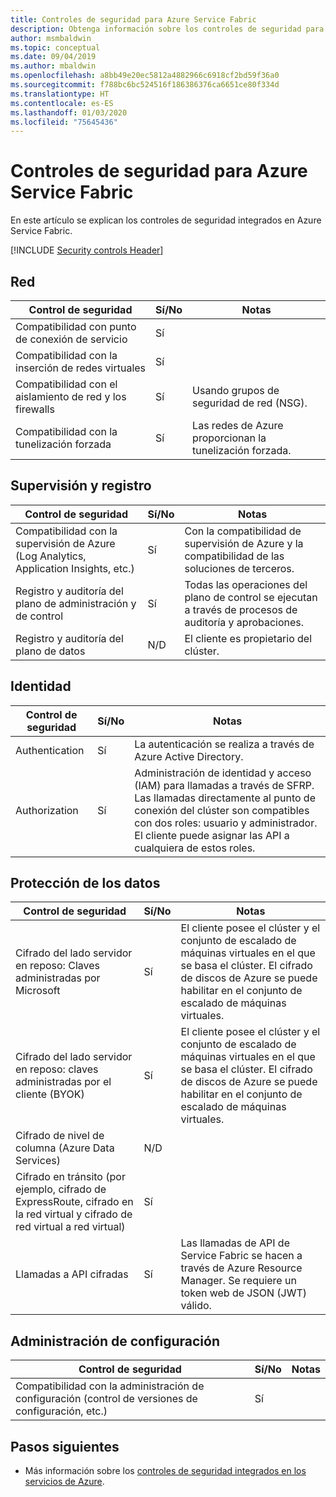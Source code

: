 ```yaml
---
title: Controles de seguridad para Azure Service Fabric
description: Obtenga información sobre los controles de seguridad para Azure Service Fabric. Incluye una lista de comprobación de controles de seguridad integrados.
author: msmbaldwin
ms.topic: conceptual
ms.date: 09/04/2019
ms.author: mbaldwin
ms.openlocfilehash: a8bb49e20ec5812a4882966c6918cf2bd59f36a0
ms.sourcegitcommit: f788bc6bc524516f186386376ca6651ce80f334d
ms.translationtype: HT
ms.contentlocale: es-ES
ms.lasthandoff: 01/03/2020
ms.locfileid: "75645436"
---
```

# <a name="security-controls-for-azure-service-fabric"></a>Controles de seguridad para Azure Service Fabric

En este artículo se explican los controles de seguridad integrados en Azure Service Fabric. 

[!INCLUDE [Security controls Header](../../includes/security-controls-header.md)]

## <a name="network"></a>Red

| Control de seguridad | Sí/No | Notas |
|---|---|--|
| Compatibilidad con punto de conexión de servicio| Sí |  |
| Compatibilidad con la inserción de redes virtuales| Sí |  |
| Compatibilidad con el aislamiento de red y los firewalls| Sí | Usando grupos de seguridad de red (NSG). |
| Compatibilidad con la tunelización forzada| Sí | Las redes de Azure proporcionan la tunelización forzada. |

## <a name="monitoring--logging"></a>Supervisión y registro

| Control de seguridad | Sí/No | Notas|
|---|---|--|
| Compatibilidad con la supervisión de Azure (Log Analytics, Application Insights, etc.)| Sí | Con la compatibilidad de supervisión de Azure y la compatibilidad de las soluciones de terceros. |
| Registro y auditoría del plano de administración y de control| Sí | Todas las operaciones del plano de control se ejecutan a través de procesos de auditoría y aprobaciones. |
| Registro y auditoría del plano de datos| N/D | El cliente es propietario del clúster.  |

## <a name="identity"></a>Identidad

| Control de seguridad | Sí/No | Notas|
|---|---|--|
| Authentication| Sí | La autenticación se realiza a través de Azure Active Directory. |
| Authorization| Sí | Administración de identidad y acceso (IAM) para llamadas a través de SFRP. Las llamadas directamente al punto de conexión del clúster son compatibles con dos roles: usuario y administrador. El cliente puede asignar las API a cualquiera de estos roles. |

## <a name="data-protection"></a>Protección de los datos

| Control de seguridad | Sí/No | Notas |
|---|---|--|
| Cifrado del lado servidor en reposo: Claves administradas por Microsoft | Sí | El cliente posee el clúster y el conjunto de escalado de máquinas virtuales en el que se basa el clúster. El cifrado de discos de Azure se puede habilitar en el conjunto de escalado de máquinas virtuales. |
| Cifrado del lado servidor en reposo: claves administradas por el cliente (BYOK) | Sí | El cliente posee el clúster y el conjunto de escalado de máquinas virtuales en el que se basa el clúster. El cifrado de discos de Azure se puede habilitar en el conjunto de escalado de máquinas virtuales. |
| Cifrado de nivel de columna (Azure Data Services)| N/D |  |
| Cifrado en tránsito (por ejemplo, cifrado de ExpressRoute, cifrado en la red virtual y cifrado de red virtual a red virtual)| Sí |  |
| Llamadas a API cifradas| Sí | Las llamadas de API de Service Fabric se hacen a través de Azure Resource Manager. Se requiere un token web de JSON (JWT) válido. |

## <a name="configuration-management"></a>Administración de configuración

| Control de seguridad | Sí/No | Notas|
|---|---|--|
| Compatibilidad con la administración de configuración (control de versiones de configuración, etc.)| Sí | |

## <a name="next-steps"></a>Pasos siguientes

- Más información sobre los [controles de seguridad integrados en los servicios de Azure](../security/fundamentals/security-controls.md).